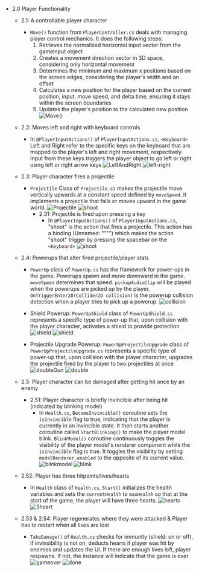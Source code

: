 * 2.0 Player Functionality
  * 2.1: A controllable player character
    * `Move()` function from `PlayerController.cs` deals with managing player control mechanics. It does the following steps:
       1. Retrieves the normalized horizontal input vector from the gameInput object
       2. Creates a movement direction vector in 3D space, considering only horizontal movement
       3. Determines the minimum and maximum x positions based on the screen edges, considering the player's width and an offset
       4. Calculates a new position for the player based on the current position, input, move speed, and delta time, ensuring it stays within the screen boundaries
       5.  Updates the player's position to the calculated new position
       ![Move()](./MVP-media/2.1.png)

  * 2.2: Moves left and right with keyboard controls
    * In `@PlayerInputActions()` of `PlayerInputActions.cs`, `<Keyboard>` Left and Right refer to the specific keys on the keyboard that are mapped to the player's left and right movement, respectively. Input from these keys triggers the player object to go left or right using left or right arrow keys
      ![LeftAndRight](./MVP-media/2.2.png)
      ![left-right](./MVP-media/2.2_left-and-right.gif)

  * 2.3: Player character fires a projectile
    * `Projectile` Class of `Projectile.cs` makes the projectile move vertically upwards at a constant speed defined by `moveSpeed`. It implements a projectile that falls or moves upward in the game world.
      ![Projectile](./MVP-media/2.3.png)
      ![shoot](./MVP-media/2.3_shoot.gif)
      * 2.31: Projectile is fired upon pressing a key
        * In `@PlayerInputActions()` of `PlayerInputActions.cs`, "shoot" is the action that fires a projectile. This action has a binding (Unnamed: """") which makes the action "shoot" trigger by pressing the spacebar on the `<Keyboard>`
        ![shoot](./MVP-media/2.3.1.png)

  * 2.4: Powerups that alter fired projectile/player stats
    * `PowerUp` class of `PowerUp.cs` has the framework for power-ups in the game. Powerups spawn and move downward in the game. `moveSpeed` determines that speed. `pickupAudioClip` will be played when the powerups are picked up by the player. `OnTriggerEnter2D(Collider2D collision)` is the powerup collision detection when a player tries to pick up a powerup.
      ![collision](./MVP-media/2.4.0.png)
    * Shield Powerup: `PowerUpShield` class of `PowerUpShield.cs` represents a specific type of power-up that, upon collision with the player character, activates a shield to provide protection
     ![shield](./MVP-media/2.4.1.png)
     ![shield](./MVP-media/2.42_shield.gif)

    * Projectile Upgrade Powerup: `PowerUpProjectileUpgrade` class of `PowerUpProjectileUpgrade.cs` represents a specific type of power-up that, upon collision with the player character, upgrades the projectile fired by the player to two projectiles at once
     ![doubleGun](./MVP-media/2.4.2.png)
     ![double](./MVP-media/2.41_gunpowerup.gif)

  * 2.5: Player character can be damaged after getting hit once by an enemy
    * 2.51: Player character is briefly invincible after being hit (indicated by blinking model)
      * In `Health.cs`, `BecomeInvincible()` coroutine sets the `isInvincible` flag to true, indicating that the player is currently in an invincible state. It then starts another coroutine called `StartBlinking()` to make the player model blink. `BlinkModel()` coroutine continuously toggles the visibility of the player model's renderer component while the `isInvincible` flag is true. It toggles the visibility by setting `modelRenderer.enabled` to the opposite of its current value.
      ![blinkmodel](./MVP-media/2.5.1.png)
      ![blink](./MVP-media/2.51_blink.gif)
   * 2.52: Player has three hitpoints/lives/hearts
     * In `Health` class of `Health.cs`, `Start()` initializes the health variables and sets the `currentHealth` to `maxHealth` so that at the start of the game, the player will have three hearts.
     ![hearts](./MVP-media/2.5.2.png)
     ![3heart](./MVP-media/2.52_threelives.png)

   * 2.53 & 2.54: Player regenerates where they were attacked & Player has to restart when all lives are lost
     * `TakeDamage()` of `Health.cs` checks for immunity (shield: on or off), if invinsibility is not on, deducts hearts if player was hit by enemies and updates the UI. If there are enough lives left, player respawns. If not, the instance will indicate that the game is over
     ![gameover](./MVP-media/2.5.3_2.5.4.png)
     ![done](./MVP-media/2.53_lifeandquit.gif)



